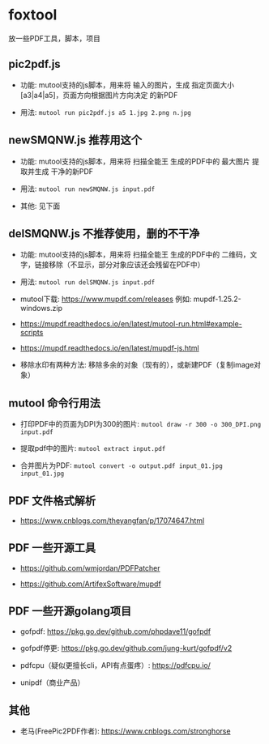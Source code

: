 # foxtool
放一些PDF工具，脚本，项目

## pic2pdf.js

- 功能: mutool支持的js脚本，用来将 输入的图片，生成 指定页面大小[a3|a4|a5]，页面方向根据图片方向决定 的新PDF

- 用法: `mutool run pic2pdf.js a5 1.jpg 2.png n.jpg`

## newSMQNW.js  推荐用这个

- 功能: mutool支持的js脚本，用来将 扫描全能王 生成的PDF中的 最大图片 提取并生成 干净的新PDF

- 用法: `mutool run newSMQNW.js input.pdf`

- 其他: 见下面

## delSMQNW.js 不推荐使用，删的不干净

- 功能: mutool支持的js脚本，用来将 扫描全能王 生成的PDF中的 二维码，文字，链接移除（不显示，部分对象应该还会残留在PDF中）

- 用法: `mutool run delSMQNW.js input.pdf`

- mutool下载: https://www.mupdf.com/releases  例如: mupdf-1.25.2-windows.zip

- https://mupdf.readthedocs.io/en/latest/mutool-run.html#example-scripts

- https://mupdf.readthedocs.io/en/latest/mupdf-js.html

- 移除水印有两种方法: 移除多余的对象（现有的），或新建PDF（复制image对象）

## mutool 命令行用法

- 打印PDF中的页面为DPI为300的图片: `mutool draw -r 300 -o 300_DPI.png input.pdf`

- 提取pdf中的图片: `mutool extract input.pdf`

- 合并图片为PDF: `mutool convert -o output.pdf input_01.jpg input_01.jpg`

## PDF 文件格式解析

- https://www.cnblogs.com/theyangfan/p/17074647.html

## PDF 一些开源工具

- https://github.com/wmjordan/PDFPatcher

- https://github.com/ArtifexSoftware/mupdf

## PDF 一些开源golang项目

- gofpdf: https://pkg.go.dev/github.com/phpdave11/gofpdf

- gofpdf停更: https://pkg.go.dev/github.com/jung-kurt/gofpdf/v2

- pdfcpu（疑似更擅长cli，API有点蛋疼）: https://pdfcpu.io/

- unipdf（商业产品）

## 其他

- 老马(FreePic2PDF作者): https://www.cnblogs.com/stronghorse

